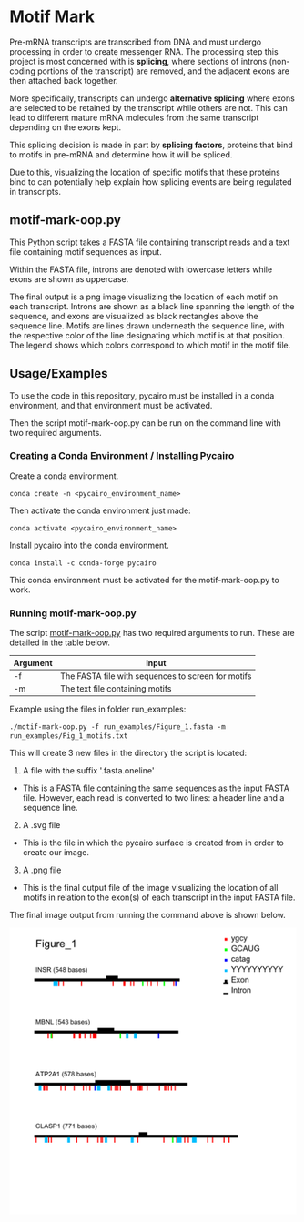 
# Motif Mark

Pre-mRNA transcripts are transcribed from DNA and must undergo processing in order to create messenger RNA. The processing step this project is most concerned with is **splicing**, where sections of introns (non-coding portions of the transcript) are removed, and the adjacent exons are then attached back together. 

More specifically, transcripts can undergo **alternative splicing** where exons are selected to be retained by the transcript while others are not. This can lead to different mature mRNA molecules from the same transcript depending on the exons kept.

This splicing decision is made in part by **splicing factors**, proteins that bind to motifs in pre-mRNA and determine how it will be spliced.

Due to this, visualizing the location of specific motifs that these proteins bind to can potentially help explain how splicing events are being regulated in transcripts. 

## motif-mark-oop.py

This Python script takes a FASTA file containing transcript reads and a text file containing motif sequences as input. 

Within the FASTA file, introns are denoted with lowercase letters while exons are shown as uppercase. 

The final output is a png image visualizing the location of each motif on each transcript. Introns are shown as a black line spanning the length of the sequence, and exons are visualized as black rectangles above the sequence line. Motifs are lines drawn underneath the sequence line, with the respective color of the line designating which motif is at that position. The legend shows which colors correspond to which motif in the motif file. 
## Usage/Examples

To use the code in this repository, pycairo must be installed in a conda environment, and that environment must be activated. 

Then the script motif-mark-oop.py can be run on the command line with two required arguments.

### Creating a Conda Environment / Installing Pycairo

Create a conda environment.

```
conda create -n <pycairo_environment_name>
```

Then activate the conda environment just made:

```
conda activate <pycairo_environment_name>
```

Install pycairo into the conda environment.
```
conda install -c conda-forge pycairo
```

This conda environment must be activated for the motif-mark-oop.py to work. 

### Running motif-mark-oop.py

The script [motif-mark-oop.py](motif-mark-oop.py) has two required arguments to run. These are detailed in the table below.


| Argument | Input |
---------|--------
| -f | The FASTA file with sequences to screen for motifs |
| -m | The text file containing motifs |

Example using the files in folder run_examples: 

```
./motif-mark-oop.py -f run_examples/Figure_1.fasta -m run_examples/Fig_1_motifs.txt
```
This will create 3 new files in the directory the script is located:

1. A file with the suffix '.fasta.oneline'
* This is a FASTA file containing the same sequences as the input FASTA file. However, each read is converted to two lines: a header line and a sequence line. 

2. A .svg file
* This is the file in which the pycairo surface is created from in order to create our image.

3. A .png file
* This is the final output file of the image visualizing the location of all motifs in relation to the exon(s) of each transcript in the input FASTA file. 

The final image output from running the command above is shown below.

![image](run_examples/Figure_1.png)

